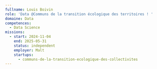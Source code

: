 ```yaml
---
fullname: Louis Boivin
role: 'Data @Communs de la transition écologique des territoires ! '
domaine: Data
competences:
  - Data Science
missions:
  - start: 2024-11-04
    end: 2025-05-31
    status: independent
    employer: Malt
    startups:
      - communs-de-la-transition-ecologique-des-collectivites
---
```

